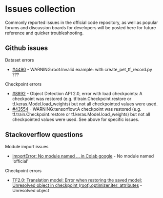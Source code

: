 # Issues collection
Commonly reported issues in the official code repository, as well as popular forums and discussion boards for developers will be posted here for future reference and quicker troubleshooting.

## Github issues
Dataset errors
* [#4490](https://github.com/tensorflow/models/issues/4490) - WARNING:root:Invalid example: with create_pet_tf_record.py ???

Checkpoint errors
* [#8892](https://github.com/tensorflow/models/issues/8892) - Object Detection API 2.0, error with load checkpoints: A checkpoint was restored (e.g. tf.train.Checkpoint.restore or tf.keras.Model.load_weights) but not all checkpointed values were used.
* [#43554](https://github.com/tensorflow/tensorflow/issues/43554) - WARNING:tensorflow:A checkpoint was restored (e.g. tf.train.Checkpoint.restore or tf.keras.Model.load_weights) but not all checkpointed values were used. See above for specific issues.

## Stackoverflow questions
Module import issues
* [ImportError: No module named … in Colab google](https://stackoverflow.com/questions/57257530/importerror-no-module-named-in-colab-google) - No module named 'official'

Checkpoint errors
* [TF2.0: Translation model: Error when restoring the saved model: Unresolved object in checkpoint (root).optimizer.iter: attributes](https://stackoverflow.com/questions/58289342/tf2-0-translation-model-error-when-restoring-the-saved-model-unresolved-objec) - Unresolved object
